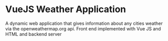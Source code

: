 # VueJS Weather Application
 A dynamic web application that gives information about any cities weather via the openweathermap.org api. Front end implemented with Vue JS and HTML and backend server
